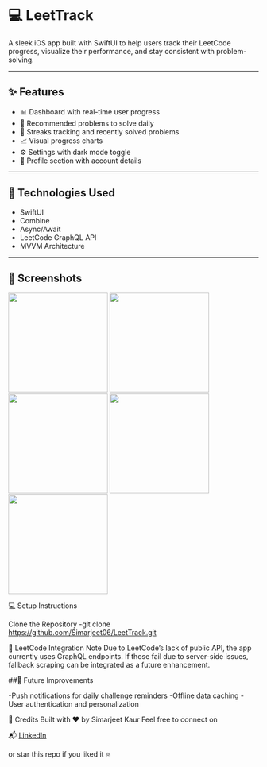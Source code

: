 # 💻 LeetTrack

A sleek iOS app built with SwiftUI to help users track their LeetCode progress, visualize their performance, and stay consistent with problem-solving.

---

## ✨ Features

- 📊 Dashboard with real-time user progress
- 🧠 Recommended problems to solve daily
- 📅 Streaks tracking and recently solved problems
- 📈 Visual progress charts
- ⚙️ Settings with dark mode toggle
- 👤 Profile section with account details

---

## 🚀 Technologies Used

- SwiftUI
- Combine
- Async/Await
- LeetCode GraphQL API
- MVVM Architecture

---

## 📸 Screenshots

<p float="left">
  <img src="LeetTrack/Assets.xcassets/ DashboardView.imageset/Screenshot 2025-07-30 at 1.51.31 AM.png" width="200" />
    <img src="LeetTrack/Assets.xcassets/ProblemDetail.imageset/Screenshot 2025-07-30 at 2.23.50 AM.png" width="200" />
  <img src="LeetTrack/Assets.xcassets/ProgressView.imageset/Screenshot 2025-07-30 at 1.51.56 AM.png" width="200" />

   <img src="LeetTrack/Assets.xcassets/SettingsView.imageset/Screenshot 2025-07-30 at 1.52.08 AM.png" width="200" />
    <img src="LeetTrack/Assets.xcassets/ProfileView.imageset/Screenshot 2025-07-30 at 1.52.18 AM.png" width="200" />  
</p>

💻 Setup Instructions



Clone the Repository
-git clone https://github.com/Simarjeet06/LeetTrack.git


🔐 LeetCode Integration Note
Due to LeetCode’s lack of public API, the app currently uses GraphQL endpoints. If those fail due to server-side issues, fallback scraping can be integrated as a future enhancement.

##📌 Future Improvements

-Push notifications for daily challenge reminders
-Offline data caching
-User authentication and personalization

🙌 Credits
Built with ❤️ by Simarjeet Kaur
Feel free to connect on 

📬 [LinkedIn](https://www.linkedin.com/in/simar-kaur)

or star this repo if you liked it ⭐

